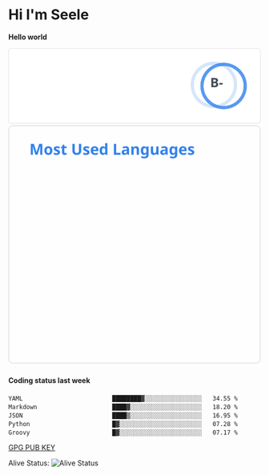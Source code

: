 <h1>Hi I'm Seele</h1>

<b>Hello world</b>

<img src='/assets/stats.svg' alt="Seele's github stats" >

<img src='/assets/top-langs.svg' alt="Seele's github langs">

<h4>Coding status last week </h4>

<!--START_SECTION:waka-->

```txt
YAML                         ████████▓░░░░░░░░░░░░░░░░   34.55 %
Markdown                     ████▓░░░░░░░░░░░░░░░░░░░░   18.20 %
JSON                         ████▒░░░░░░░░░░░░░░░░░░░░   16.95 %
Python                       █▓░░░░░░░░░░░░░░░░░░░░░░░   07.28 %
Groovy                       █▓░░░░░░░░░░░░░░░░░░░░░░░   07.17 %
```

<!--END_SECTION:waka-->

[GPG PUB KEY](https://keys.openpgp.org/vks/v1/by-fingerprint/3FCE91BF5B9666B55B67213C4C57B7824A5B6680)

Alive Status: ![Alive Status](https://hc.dvd.moe/badge/60bc779b-9835-415f-9cb9-15fd9d/ZsLaAAbE.svg)
